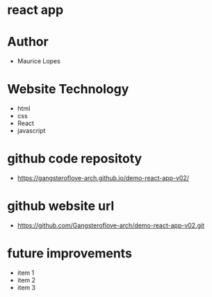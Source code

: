 # react app

# Author
- Maurice Lopes

# Website Technology 
- html 
- css 
- React
- javascript 

# github code repositoty
-  https://gangsteroflove-arch.github.io/demo-react-app-v02/

# github website url 
- https://github.com/Gangsteroflove-arch/demo-react-app-v02.git

# future improvements 
- item 1
- item 2
- item 3